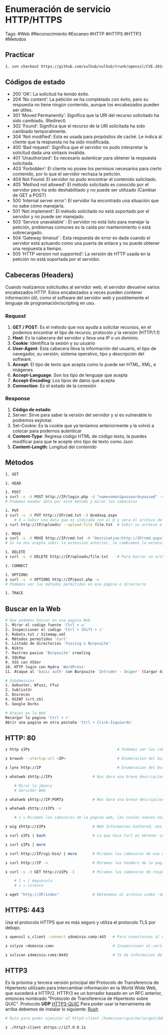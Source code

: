 # Enumeración de servicio HTTP/HTTPS 

Tags: #Web #Reconocimiento #Escaneo  #HTTP #HTTPS  #HTTP3 #Metodos

## Practicar 

```bash 
1. svn checkout https://github.com/vulhub/vulhub/trunk/openssl/CVE-2014-0160
```

## Códigos de estado 

* 200 ‘OK’: La solicitud ha tenido éxito.
* 204 ’No content’: La petición se ha completado con éxito, pero su respuesta no tiene
ningún contenido, aunque los encabezados pueden ser útiles.
* 301 ‘Moved Permanently’: Significa que la URI del recurso solicitado ha sido cambiado.
(Redirect)
* 302 ‘Found’: Significa que el recurso de la URI solicitada ha sido cambiado temporalmente.
* 304 ‘Not modified’: Esta es usada para propósitos de caché. Le indica al cliente que la
respuesta no ha sido modificada.
* 400 ‘Bad request’: Significa que el servidor no pudo interpretar la solicitud dada una
sintaxis inválida.
* 401 ‘Unauthorized’: Es necesario autenticar para obtener la respuesta solicitada.
* 403 ‘Forbidden’: El cliente no posee los permisos necesarios para cierto contenido, por lo
que el servidor rechaza la petición.
* 404 Not Found: El servidor no pudo encontrar el contenido solicitado.
* 405 ‘Method not allowed’: El método solicitado es conocido por el servidor pero ha sido
deshabilitado y no puede ser utilizado (Cambiar de GET a POST)
* 500 ‘Internal server error’: El servidor ha encontrado una situación que no sabe cómo
manejarla.
* 501 ‘Not implement’: El método solicitado no está soportado por el servidor y no puede ser
manejado.
* 503 ‘Service unavailable’ : El servidor no está listo para manejar la petición, problemas
comunes es la caída por mantenimiento o está sobrecargado.
* 504 ‘Gateway timeout’ : Esta respuesta de error es dada cuando el servidor está actuando
como una puerta de enlace y no puede obtener una respuesta a tiempo.
* 505 ‘HTTP version not supported’: La versión de HTTP usada en la petición no está
soportada por el servidor.

## Cabeceras (Headers)

Cuando realizamos solicitudes al servidor web, el servidor devuelve varios encabezados HTTP. Estos encabezados a veces pueden contener información útil, como el software del servidor web y posiblemente el lenguaje de programación/scripting en uso.

### Request

1. **GET / POST**: Es el método que nos ayuda a solicitar recursos, en el podemos encontrar el tipo
de recurso, protocolo y la versión (HTTP/1.1)
2. **Host**: Es la cabecera del servidor y lleva una IP o un dominio.
3. **Cookie**: Identifica la sesión y su usuario
4. **User-Agent**: Esta cabecera lleva la información del usuario, el tipo de navegador, su
versión, sistema operativo, tipo y descripción del software.
5. **Accept**: El tipo de texto que acepta como lo puede ser HTML, XML, e imágenes.
6. **Accept-Language**: Son los tipo de lenguaje que acepta
7. **Accept-Encoding**: Los tipos de datos que acepta
8. **Connection**: Es el estado de la conexión

### Response 

1. **Código de estado**: 
2. Server: Sirve para saber la versión del servidor y si es vulnerable lo podremos explotar.
3. Set-Cookie: Es la cookie que ya teníamos anteriormente y la volvió a colocar para podernos
autenticar
4. **Content-Type**: Regresa código HTML de código texto, la puedes modificar para que te
acepte otro tipo de texto como Json
5. **Content-Length**: Longitud del contenido

## Métodos

```bash 
1. GET

1. HEAD

1. POST
❯ curl -s -X POST http://IP/login.php -d "name=omar&password=passwd" -v 
# Podemos mandar data por este método y mirar las cabeceras

1. PUT
❯ curl -s -X PUT http://IP/cmd.txt -d @cmdasp.aspx
	# d = Subir una data que es indicada con el @ y sera el archivo de la cdm
❯ curl http://IP/uploads/ --upload-file file.txt  # Subir un archivo a un directorio especifico 

1. MOVE 
❯ curl -s -X MOVE http://IP/cmd.txt -H "Destination:http://IP/cmd.aspx"
# Si no nos acepta subir la extension anterior, le cambiamos la extension para subir el archivo y en la ruta donde se encuentra lo movemos a la extension del 'aspx'

1. DELETE
❯ curl -s -X DELETE http://IP/uploads/file.txt    # Para borrar un archivo en un directorio especifico 

1. CONNECT

1. OPTIONS
❯ curl -s -X OPTIONS http://IP/post.php -v
# Podemos ver los métodos permitidos en esa página o directorio 

1. TRACE
```

## Buscar en la Web

```bash 
# Que podemos buscar en una pagina Web
1. Mirar el codigo fuente 'Ctrl + u'
2. Inspeccionar el codigo 'Ctrl + Shift + c'
3. Robots.txt / Sitemap.xml
4. Métodos permitidos 'Curl'
5. Listado de directorios 'Fuzzing o Burpsuite'
6. Nikto
7. Rastreo pasivo 'Burpsuite' crawling
8. SQLMap
9. XSS con XSSer
10. HTTP login con Hydra 'WordPress'
11. Ataque al 'basic auth' con Burpsuite 'Intruder - Sniper' (Cargar diccionario y Payload Processing 'add prefix=admin:' y 'Encode=base64')

# Subdominios 
1. Gobuster, Wfuzz, Ffuz
2. Sublist3r
3. Dnsrecon
4. OSINT (crt.sh)
5. Google Dorks

# Atajos en la Web
Recargar la pagina 'Ctrl + r'
Abrir una pagina en otra pestaña 'Ctrl + Click-Izquierdo'
```

## HTTP: 80

```bash
❯ http ❮IP❯                                       # Podemos ver las cabeceras 
```

```bash 
❯ browsh --startup-url <IP>                       # Enumeracion del buscador de un Apache en fomra de GUI
```

```bash 
❯ lynx http://IP                                  # Enumeracion del buscador en fomra de GUI
```

```bash
❯ whatweb ❮http://IP❯                  # Nos dara una breve descripcion del gestor de contenidos del puerto 80

	# Mirar la jQuery
	# Servidor Web
```

```bash
❯ whatweb ❮http://IP:PORT❯             # Nos dara una breve descripcion del gestor de contenidos por un puerto especifico
```

```bash
❯ whatweb ❮http://❮IP❯ -v

	# v = Miramos las cabeceras de la pagina web, las cuales aveces nos revelan cosas
```

```bash 
❯ wig ❮http://❮IP❯                     # Web Information Gathered, nos reporta las versiones de los servicios en la web
```

```bash
❯ curl ❮IP❯ | bash                     # Lo que hace Curl es obtener un index.html del servidor y despues con el bash haremos que nos interprete la data en bash

❯ curl ❮IP❯ | more       

❯ curl http://IP/cgi-bin/ | more       # Miramos las cabeceras de ese directorio
```

```bash
❯ curl http://IP -v                    # Miramos los headers de la pagina web 

❯ curl -s -X GET http://❮IP❯ -I        # Miramos las cabeceras de respuesta de la pagina web 

	# I = i mayuscula
	# s = silence
```

```bash 
❯ wget "http://IP/index"               # Obtenemos el archivo index 'descargamos'
```

## HTTPS: 443 

Usa el protocolo HTTPS que es más seguro y utiliza el protocolo TLS por debajo.
```bash
❯ openssl s_client -connect ❮dominio.com❯:443   # Para conectarnos al openssl e inspeccionar el certificado

❯ sslyze <dominio.com>                          # Inspeccioanr el certificado SSL
```

```bash
❯ sslscan ❮dominio.com❯:8443                    # Te da informacion del ssl de la maquina y si detecta alguna vulnerabilidad te la representa, podemos colocar el puerto si no es el comun 443
```

## HTTP3

Es la próxima y tercera versión principal del Protocolo de Transferencia de Hipertexto utilizado para intercambiar información en la World Wide Web, que sucederá a HTTP/2. HTTP/3 es un borrador basado en un RFC anterior, entonces nombrado "Protocolo de Transferencia de Hipertexto sobre QUIC". 
	Protocolo **UDP**
    [HTTP3-QUIC](https://github.com/cloudflare/quiche)
Para poder usar la herramienta de arriba debemos de instalar lo siguiente:
	[Rush](https://github.com/rust-lang/rustup/issues/686)

```bash
# Ruta para poder ejecutar el http3-client /home/user/quiche/target/debug/examples

❯ ./http3-client ❮https://127.0.0.1❯
```